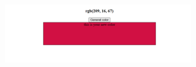 ![page](https://github.com/vikashkmaurya/Random-color/blob/main/Screenshot%202024-12-29%20154100.png)
